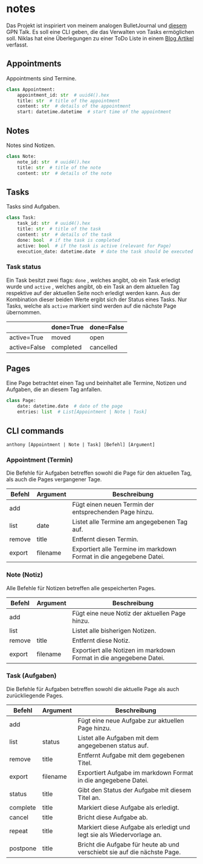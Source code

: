 # notes

Das Projekt ist inspiriert von meinem analogen BulletJournal und [diesem](https://entropia.de/GPN19:Plain_Text:_Die_unertr%C3%A4gliche_Leichtigkeit_des_Seins) GPN Talk. Es soll eine CLI geben, die das Verwalten von Tasks ermöglichen soll. Niklas hat eine Überlegungen zu einer ToDo Liste in einem [Blog Artikel](https://www.ytvwld.de/blog/ToDo.html) verfasst.

## Appointments

Appointments sind Termine.

```python
class Appointment:
    appointment_id: str  # uuid4().hex
    title: str  # title of the appointment
    content: str  # details of the appointment
    start: datetime.datetime  # start time of the appointment
```

## Notes

Notes sind Notizen.

```python
class Note:
    note_id: str  # uuid4().hex
    title: str  # title of the note
    content: str  # details of the note
```

## Tasks

Tasks sind Aufgaben.

```python
class Task:
    task_id: str  # uuid4().hex
    title: str  # title of the task
    content: str  # details of the task
    done: bool  # if the task is completed
    active: bool  # if the task is active (relevant for Page)
    execution_date: datetime.date  # date the task should be executed
```

### Task status

Ein Task besitzt zwei flags: `done` , welches angibt, ob ein Task erledigt wurde und `active` , welches angibt, ob ein Task an dem aktuellen Tag respektive auf der aktuellen Seite noch erledigt werden kann. Aus der Kombination dieser beiden Werte ergibt sich der Status eines Tasks. Nur Tasks, welche als `active` markiert sind werden auf die nächste Page übernommen.

|              | done=True | done=False |
|--------------|-----------|------------|
| active=True  | moved     | open       |
| active=False | completed | cancelled  |

## Pages

Eine Page betrachtet einen Tag und beinhaltet alle Termine, Notizen und Aufgaben, die an diesem Tag anfallen.

```python
class Page:
    date: datetime.date  # date of the page
    entries: list  # List[Appointment | Note | Task]
```

## CLI commands

```anthony [Appointment | Note | Task] [Befehl] [Argument]```

### Appointment (Termin)

Die Befehle für Aufgaben betreffen sowohl die Page für den aktuellen Tag, als auch die Pages vergangener Tage.

Befehl | Argument | Beschreibung
--- | --- | ---
add | | Fügt einen neuen Termin der entsprechenden Page hinzu.
list | date | Listet alle Termine am angegebenen Tag auf.
remove | title | Entfernt diesen Termin.
export | filename | Exportiert alle Termine im markdown Format in die angegebene Datei.

### Note (Notiz)

Alle Befehle für Notizen betreffen alle gespeicherten Pages.

Befehl | Argument | Beschreibung
--- | --- | ---
add | | Fügt eine neue Notiz der aktuellen Page hinzu.
list | | Listet alle bisherigen Notizen.
remove | title | Entfernt diese Notiz.
export | filename | Exportiert alle Notizen im markdown Format in die angegebene Datei.

### Task (Aufgaben)

Die Befehle für Aufgaben betreffen sowohl die aktuelle Page als auch zurückliegende Pages.

Befehl | Argument | Beschreibung
--- | --- | ---
add | | Fügt eine neue Aufgabe zur aktuellen Page hinzu.
list | status |Listet alle Aufgaben mit dem angegebenen status auf.
remove | title | Entfernt Aufgabe mit dem gegebenen Titel.
export | filename | Exportiert Aufgabe im markdown Format in die angegebene Datei.
status | title | Gibt den Status der Aufgabe mit diesem Titel an.
complete | title | Markiert diese Aufgabe als erledigt.
cancel | title | Bricht diese Aufgabe ab.
repeat | title | Markiert diese Aufgabe als erledigt und legt sie als Wiedervorlage an.
postpone | title | Bricht die Aufgabe für heute ab und verschiebt sie auf die nächste Page.
